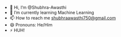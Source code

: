 - 👋 Hi, I’m @Shubhra-Awasthi
- 🌱 I’m currently learning Machine Learning
- 📫 How to reach me shubhraawasthi750@gmail.com
- 😄 Pronouns: He/Him
- ⚡ HUH!

<!---
Shubhra-Awasthi/Shubhra-Awasthi is a ✨ special ✨ repository because its `README.md` (this file) appears on your GitHub profile.
You can click the Preview link to take a look at your changes.
--->
